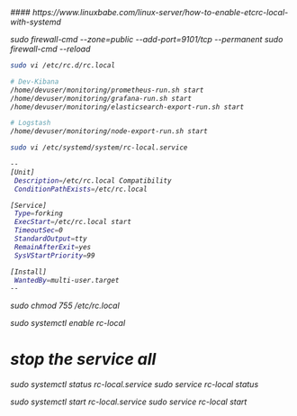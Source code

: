 
<i>
#### https://www.linuxbabe.com/linux-server/how-to-enable-etcrc-local-with-systemd

sudo firewall-cmd --zone=public --add-port=9101/tcp --permanent
sudo firewall-cmd --reload


```bash
sudo vi /etc/rc.d/rc.local

# Dev-Kibana
/home/devuser/monitoring/prometheus-run.sh start
/home/devuser/monitoring/grafana-run.sh start
/home/devuser/monitoring/elasticsearch-export-run.sh start

# Logstash
/home/devuser/monitoring/node-export-run.sh start

sudo vi /etc/systemd/system/rc-local.service

--
[Unit]
 Description=/etc/rc.local Compatibility
 ConditionPathExists=/etc/rc.local

[Service]
 Type=forking
 ExecStart=/etc/rc.local start
 TimeoutSec=0
 StandardOutput=tty
 RemainAfterExit=yes
 SysVStartPriority=99

[Install]
 WantedBy=multi-user.target
--
```

sudo chmod 755 /etc/rc.local

sudo systemctl enable rc-local
# stop the service all
sudo systemctl status rc-local.service
sudo service rc-local status

sudo systemctl start rc-local.service
sudo service rc-local start